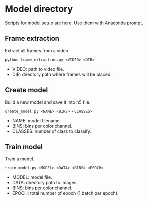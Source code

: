# Model directory

Scripts for model setup are here.
Use them with Anaconda prompt.


## Frame extraction

Extract all frames from a video.

    python frame_extraction.py <VIDEO> <DIR>

* VIDEO: path to video file.
* DIR: directory path where frames will be placed.


## Create model

Build a new model and save it into h5 file.

    create_model.py <NAME> <BINS> <CLASSES>

* NAME: model filename.
* BINS: bins per color channel.
* CLASSES: number of class to classify.


## Train model

Train a model.

    train_model.py <MODEL> <DATA> <BINS> <EPOCH>

* MODEL: model file.
* DATA: directory path to images.
* BINS: bins per color channel.
* EPOCH: total number of epoch (1 batch per epoch).